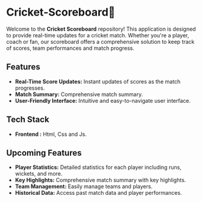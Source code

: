 # Cricket-Scoreboard🏏
Welcome to the **Cricket Scoreboard** repository! This application is designed to provide real-time updates for a cricket match. Whether you're a player, coach or fan, our scoreboard offers a comprehensive solution to keep track of scores, team performances and match progress.

## Features

- **Real-Time Score Updates:** Instant updates of scores as the match progresses.
- **Match Summary:** Comprehensive match summary.
- **User-Friendly Interface:** Intuitive and easy-to-navigate user interface.

## Tech Stack

- **Frontend :** Html, Css and Js.

## Upcoming Features
- **Player Statistics:** Detailed statistics for each player including runs, wickets, and more.
- **Key Highlights:** Comprehensive match summary with key highlights.
- **Team Management:** Easily manage teams and players.
- **Historical Data:** Access past match data and player performances.
